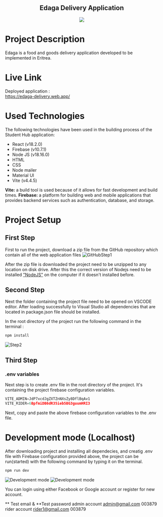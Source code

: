 <!-- @format -->

<h2 align="center"> Edaga Delivery Application </h2>

<p align="center">
  <img src="https://res.cloudinary.com/drnarknab/image/upload/v1717537760/Screenshot_218_fgh2ew.png" />
</p>

# Project Description

Edaga is a food and goods delivery application developed to be implemented in Eritrea.

# Live Link

Deployed application :<br>
https://edaga-delivery.web.app/

# Used Technologies

The following technologies have been used in the building process of the Student Hub application:

- React (v18.2.0)
- Firebase (v10.7.1)
- Node JS (v18.16.0)
- HTML
- CSS
- Node mailer
- Material UI
- Vite (v4.4.5)

**Vite:** a build tool is used because of it allows for fast development and build times.
**Firebase:** a platform for building web and mobile applications that provides backend services such as authentication, database, and storage.

# Project Setup

## First Step

First to run the project, download a zip file from the GitHub repository which contain all of the web application files
![GitHubStep1](https://res.cloudinary.com/drnarknab/image/upload/v1717538582/Screenshot_219_xftdvw.png)

After the zip file is downloaded the project need to be unzipped to any location on disk drive. After this the correct version of Nodejs need to be installed ["NodeJS"](https://nodejs.org/en/download/) on the computer if it doesn't installed before.

## Second Step

Next the folder containing the project file need to be opened on VSCODE editor. After loading successfully to Visual Studio all dependencies that are located in package.json file should be installed.

In the root directory of the project run the following command in the terminal :

```javascript
npm install
```

![Step2](https://res.cloudinary.com/drnarknab/image/upload/v1707920066/resource/Screenshot_135_y3clas.png)

## Third Step

### .env variables

Next step is to create .env file in the root directory of the project. It's containing the project firebase configuration variables.

```javascript
VITE_ADMIN=JdP7xcdJgZXTZnNXsZy8DflBqAv1
VITE_RIDER=6BpfmiDB6dR35ieb5BG3guumHRI3
```

Next, copy and paste the above firebase configuration variables to the .env file.

# Development mode (Localhost)

After downloading project and installing all dependecies, and creatig .env file with Firebase configuration provided above, the project can be run(started) with the following command by typing it on the terminal.

```javascript
npm run dev
```

![Development mode](https://res.cloudinary.com/drnarknab/image/upload/v1707921818/resource/Screenshot_137_qwdtn1.png)
![Development mode](https://res.cloudinary.com/drnarknab/image/upload/v1707921820/resource/Screenshot_138_x9jdnw.png)

You can login using either Facebook or Google account or register for new account.

** Test email & **Test password
admin account
admin@gmail.com 003879
rider account
rider1@gmail.com 003879
